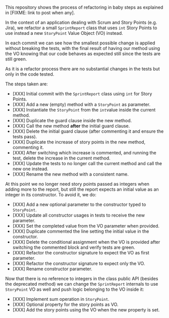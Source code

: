 This repository shows the process of refactoring in baby steps as explained in [FIXME: link to post when any].

In the context of an application dealing with Scrum and Story Points (e.g. Jira), we refactor a small `SprintReport`
class that uses `int` Story Points to use instead a new `StoryPoint` Value Object (VO) instead.

In each commit we can see how the smallest possible change is applied without breaking the tests, with the final result
of having our method using the VO knowing that our code behaves as expected still since the tests are still green.

As it is a refactor process there are no substantial changes in the tests but only in the code tested.

The steps taken are:

* [XXX] Initial commit with the `SprintReport` class using `int` for Story Points.
* [XXX] Add a new (empty) method with a `StoryPoint` as parameter.
* [XXX] Instantiate the `StoryPoint` from the `int`value inside the current method.
* [XXX] Duplicate the guard clause inside the new method.
* [XXX] Call the new method **after** the initial guard clause.
* [XXX] Delete the initial guard clause (after commenting it and ensure the tests pass).
* [XXX] Duplicate the increase of story points in the new method, commenting it.
* [XXX] After switching which increase is commented, and running the test, delete the increase in the current method.
* [XXX] Update the tests to no longer call the current method and call the new one instead.
* [XXX] Rename the new method with a consistent name.

At this point we no longer need story points passed as integers when adding more to the report, but still the report expects an initial value as an integer in its constructor. To avoid it, we do:

* [XXX] Add a new optional parameter to the constructor typed to `StoryPoint`.
* [XXX] Update all constructor usages in tests to receive the new parameter.
* [XXX] Set the completed value from the VO parameter when provided.
* [XXX] Duplicate commented the line setting the initial value in the constructor.
* [XXX] Delete the conditional assignment when the VO is provided after switching the commented block and verify tests are green.
* [XXX] Refactor the constructor signature to expect the VO as first parameter.
* [XXX] Refactor the constructor signature to expect only the VO.
* [XXX] Rename constructor parameter.

Now that there is no reference to integers in the class public API (besides the deprecated method) we can change the `SprintReport` internals to use `StoryPoint` VO as well and push logic belonging to the VO inside it:

* [XXX] Implement sum operation in `StoryPoint`.
* [XXX] Optional property for the story points as VO.
* [XXX] Add the story points using the VO when the new property is set.


